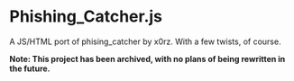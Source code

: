 # Phishing_Catcher.js
A JS/HTML port of phising_catcher by x0rz. With a few twists, of course.

**Note: This project has been archived, with no plans of being rewritten in the future.**
